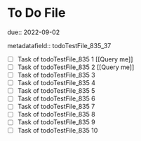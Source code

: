 # To Do File

due:: 2022-09-02

metadatafield:: todoTestFile_835_37

- [ ] Task of todoTestFile_835 1 [[Query me]]
- [ ] Task of todoTestFile_835 2 [[Query me]]
- [ ] Task of todoTestFile_835 3
- [ ] Task of todoTestFile_835 4
- [ ] Task of todoTestFile_835 5
- [ ] Task of todoTestFile_835 6
- [ ] Task of todoTestFile_835 7
- [ ] Task of todoTestFile_835 8
- [ ] Task of todoTestFile_835 9
- [ ] Task of todoTestFile_835 10